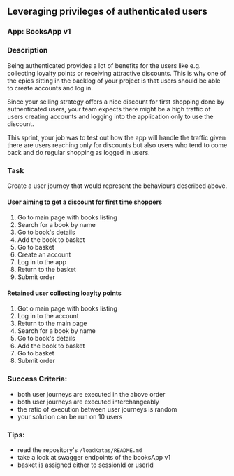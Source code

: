 ## Leveraging privileges of authenticated users

### App: BooksApp v1

### Description
Being authenticated provides a lot of benefits for the users like e.g. collecting loyalty points or receiving
attractive discounts. This is why one of the epics sitting in the backlog of your project is that users should 
be able to create accounts and log in.

Since your selling strategy offers a nice discount for first shopping done by authenticated users, 
your team expects there might be a high traffic of users creating accounts and logging into the 
application only to use the discount. 

This sprint, your job was to test out how the app will handle the traffic given there are users reaching only
for discounts but also users who tend to come back and do regular shopping as logged in users. 

### Task
Create a user journey that would represent the behaviours described above.

#### User aiming to get a discount for first time shoppers

1. Go to main page with books listing
2. Search for a book by name
3. Go to book's details
4. Add the book to basket
5. Go to basket
6. Create an account
7. Log in to the app
8. Return to the basket
9. Submit order

#### Retained user collecting loaylty points
1. Got o main page with books listing
2. Log in to the account
3. Return to the main page
4. Search for a book by name
5. Go to book's details
6. Add the book to basket
7. Go to basket
8. Submit order


### Success Criteria:
- both user journeys are executed in the above order
- both user journeys are executed interchangeably
- the ratio of execution between user journeys is random
- your solution can be run on 10 users

### Tips:
- read the repository's `/loadKatas/README.md`
- take a look at swagger endpoints of the booksApp v1
- basket is assigned either to sessionId or userId




